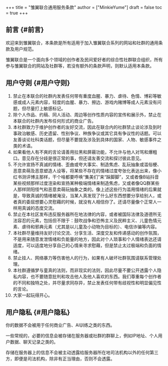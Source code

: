 +++
title = "雏翼联合通用服务条款"
author = ["MinkieYume"]
draft = false
toc = true
+++

## 前言 {#前言}

欢迎来到雏翼联合，本条款是所有适用于加入雏翼联合系列的网站和社群的通用条款及用户规范。

雏翼联合是一个面向多个领域的创作者及民间爱好者的综合性社群联合组织，所有参与雏翼联合的网站及社群等，若没有额外的条款声明，则默认适用本条款。


## 用户守则 {#用户守则}

1.  禁止在本联合的社群内发表任何带有重度血腥、暴力、虐待、色情、博彩等敏感或成人元素内容，轻度的血腥、暴力、擦边、游戏内赌博等成人元素没有问题，但尽量打上敏感标记。
2.  除个人作品、约稿、同人活动、周边等创作性质内容的宣传和展示外，禁止在本联合的社群内发布任何形式的商业广告。
3.  本社群致力于维护创作者的友好交流，因此在联合内的社群禁止谈论涉及到时事政治敏感、历史遗留、性别争议、种族争议或其它具有争议性的话题。可以友善谈论社科类话题，但尽量不要提及涉及到具体的国家、人物、敏感事件之类的术语。
4.  如果看他人有不爽的言论请善用拉黑和屏蔽功能，不允许与他人对骂和爆粗口。意见存在分歧是很正常的事，但还请友善交流和探讨彼此意见。
5.  不允许宣扬不真诚的情绪、歪曲或夸大事实、制造焦虑、乱玩抽象或滥俗梗、恶意卖萌及恶意塑造人设等，将某些不存在的情绪过度夸张化表达出来，像小红书测评博主那样，干个啥都要呼唤“集美们”来“跺脚脚”，又或者像B站抖音某些视频那样过度渲染和宣扬某种极端情绪来制造焦虑，又或者像QQ群某些人那样阴阳怪气和恶意卖萌玩抽象之类的。像上述这些行为滥用情绪的后果就是，导致真诚的情绪被淹没，当某人真发现了什么好东西想要分享给别人，或者真的委屈想要心灵慰藉的时候，就没有人相信你了。还请尽量像个正常人一样用真诚的态度交流。
6.  禁止在本社区发布违反服务器所在地法律的内容，或者被国际法律及道德所无法容忍的元素，包括但不限于：鼓吹战争和恐怖主义及民粹主义、儿童色情元素、虐待和邪典元素（尤其是以儿童及小动物为目标的）、电信诈骗等内容。
7.  本社群尽量维持友好讨论交流、分享生活、深度交友和传递感动的创作氛围，不是用来随意发泄情绪和负能量的地方，因此对个人琐事和个人情绪表达还请适度，可以适度地分享自己的心情来寻求慰藉，但是禁止太过极端和负面的情绪。
8.  禁止挂人、网络暴力等伤害他人的行为，如果有人破坏社群氛围请联系管理处理。
9.  本社群遵循梦与童真的法则，而非现实的法则，因此尽量不要公开透露个人隐私内容，也不要随意批判和攻击他人及他人喜欢的东西。我们尊重每个创作者的不同和独特之处，并尽量求同存异，禁止发表任何带有歧视性和明显偏见性的言论。
10. 大家一起玩得开心。


## 用户隐私 {#用户隐私}

你的数据不会被用于任何商业广告、AI训练之类的东西。

一些常规的，必要的信息会被存储在服务器或社群的群聊上，例如IP地址、个人用户数据、聊天记录之类的。

存储在服务器上的信息不会被主动透露给服务器所在地司法机构以外的任何第三方，即便是司法机构，除非有正当理由，否则不会透露。
